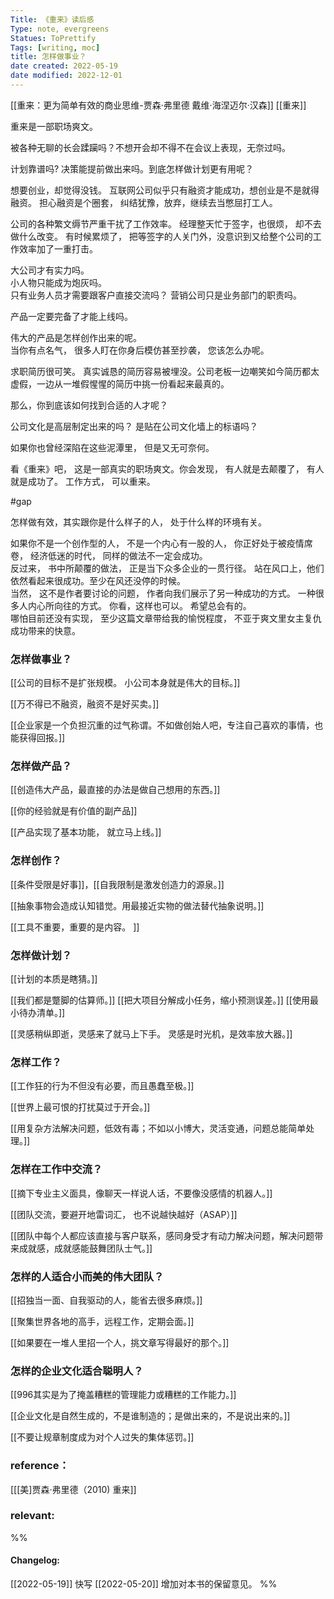 ```yaml
---
Title: 《重来》读后感 
Type: note, evergreens
Statues: ToPrettify 
Tags: [writing, moc]
title: 怎样做事业？
date created: 2022-05-19
date modified: 2022-12-01
---
```


[[重来：更为简单有效的商业思维-贾森·弗里德 戴维·海涅迈尔·汉森]]
[[重来]]

重来是一部职场爽文。

被各种无聊的长会蹂躏吗？不想开会却不得不在会议上表现，无奈过吗。

计划靠谱吗? 决策能提前做出来吗。到底怎样做计划更有用呢？

想要创业，却觉得没钱。 互联网公司似乎只有融资才能成功，想创业是不是就得融资。 担心融资是个圈套， 纠结犹豫，放弃，继续去当憋屈打工人。

公司的各种繁文缛节严重干扰了工作效率。 经理整天忙于签字，也很烦， 却不去做什么改变。 有时候累烦了， 把等签字的人关门外，没意识到又给整个公司的工作效率加了一重打击。

大公司才有实力吗。  
小人物只能成为炮灰吗。  
只有业务人员才需要跟客户直接交流吗？ 营销公司只是业务部门的职责吗。

产品一定要完备了才能上线吗。

伟大的产品是怎样创作出来的呢。  
当你有点名气， 很多人盯在你身后模仿甚至抄袭， 您该怎么办呢。

求职简历很可笑。 真实诚恳的简历容易被埋没。公司老板一边嘲笑如今简历都太虚假，一边从一堆假惺惺的简历中挑一份看起来最真的。  

那么，你到底该如何找到合适的人才呢？

公司文化是高层制定出来的吗？ 是贴在公司文化墙上的标语吗？

如果你也曾经深陷在这些泥潭里， 但是又无可奈何。

 看《重来》吧， 这是一部真实的职场爽文。你会发现， 有人就是去颠覆了， 有人就是成功了。 工作方式， 可以重来。

#gap

怎样做有效，其实跟你是什么样子的人， 处于什么样的环境有关。

如果你不是一个创作型的人， 不是一个内心有一股的人， 你正好处于被疫情席卷， 经济低迷的时代， 同样的做法不一定会成功。  
反过来， 书中所颠覆的做法， 正是当下众多企业的一贯行径。 站在风口上，他们依然看起来很成功。至少在风还没停的时候。  
当然， 这不是作者要讨论的问题， 作者向我们展示了另一种成功的方式。 一种很多人内心所向往的方式。 你看，这样也可以。 希望总会有的。  
哪怕目前还没有实现， 至少这篇文章带给我的愉悦程度， 不亚于爽文里女主复仇成功带来的快意。

### 怎样做事业？

[[公司的目标不是扩张规模。 小公司本身就是伟大的目标。]]

[[万不得已不融资，融资不是好买卖。]]

[[企业家是一个负担沉重的过气称谓。不如做创始人吧，专注自己喜欢的事情，也能获得回报。]]

### 怎样做产品？

[[创造伟大产品，最直接的办法是做自己想用的东西。]]

[[你的经验就是有价值的副产品]]

[[产品实现了基本功能， 就立马上线。]]

### 怎样创作？

[[条件受限是好事]]，[[自我限制是激发创造力的源泉。]]

[[抽象事物会造成认知错觉。用最接近实物的做法替代抽象说明。]]

[[工具不重要，重要的是内容。 ]]

### 怎样做计划？

[[计划的本质是瞎猜。]]

[[我们都是蹩脚的估算师。]] [[把大项目分解成小任务，缩小预测误差。]] [[使用最小待办清单。]]

[[灵感稍纵即逝，灵感来了就马上下手。 灵感是时光机，是效率放大器。]]

### 怎样工作？

[[工作狂的行为不但没有必要，而且愚蠢至极。]]

[[世界上最可恨的打扰莫过于开会。]]

[[用复杂方法解决问题，低效有毒；不如以小博大，灵活变通，问题总能简单处理。]]

### 怎样在工作中交流？

[[摘下专业主义面具，像聊天一样说人话，不要像没感情的机器人。]]

[[团队交流，要避开地雷词汇， 也不说越快越好（ASAP）]]

[[团队中每个人都应该直接与客户联系，感同身受才有动力解决问题，解决问题带来成就感，成就感能鼓舞团队士气。]]

### 怎样的人适合小而美的伟大团队？

[[招独当一面、自我驱动的人，能省去很多麻烦。]]

[[聚集世界各地的高手，远程工作，定期会面。]]

[[如果要在一堆人里招一个人，挑文章写得最好的那个。]]

### 怎样的企业文化适合聪明人？

[[996其实是为了掩盖糟糕的管理能力或糟糕的工作能力。]]

[[企业文化是自然生成的，不是谁制造的；是做出来的，不是说出来的。]]

[[不要让规章制度成为对个人过失的集体惩罚。]]

### reference：

[[[美]贾森·弗里德（2010) 重来]]

### relevant:

%%

#### Changelog:

[[2022-05-19]] 快写
[[2022-05-20]] 增加对本书的保留意见。
%%
